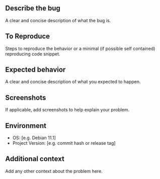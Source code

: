 ## Describe the bug
A clear and concise description of what the bug is.

## To Reproduce
Steps to reproduce the behavior or a minimal (if possible self contained) reproducing code snippet.

## Expected behavior
A clear and concise description of what you expected to happen.

## Screenshots
If applicable, add screenshots to help explain your problem.

## Environment
 - OS: [e.g. Debian 11.1]
 - Project Version: [e.g. commit hash or release tag]

## Additional context
Add any other context about the problem here.
